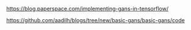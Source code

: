 https://blog.paperspace.com/implementing-gans-in-tensorflow/


https://github.com/aadilh/blogs/tree/new/basic-gans/basic-gans/code

